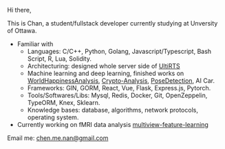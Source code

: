 Hi there, 

This is Chan, a student/fullstack developer currently studying at Unversity of Ottawa.

+ Familiar with
  + Languages: C/C++, Python, Golang, Javascript/Typescript, Bash Script, R, Lua, Solidity. 
  + Architecturing: designed whole server side of [UltiRTS](https://github.com/UltiRTS)
  + Machine learning and deep learning, finished works on [WorldHappinessAnalysis](https://github.com/bianyuanop/WorldHappinessAnalysis), [Crypto-Analysis](https://github.com/bianyuanop/Crypto-Analysis), [PoseDetection](https://github.com/bianyuanop/PoseDetection), AI Car.
  + Frameworks: GIN, GORM, React, Vue, Flask, Express.js, Pytorch. 
  + Tools/Softwares/Libs: Mysql, Redis, Docker, Git,  OpenZeppelin, TypeORM, Knex, Sklearn.
  + Knowledge bases: database, algorithms, network protocols, operating system. 
+ Currently working on fMRI data analysis [multiview-feature-learning](https://github.com/bianyuanop/multiview-feature-learning)



Email me: chen.me.nan@gmail.com